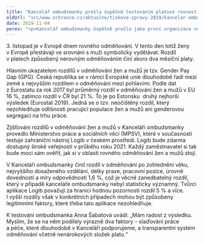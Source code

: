 ```yaml
---
title: "Kancelář ombudsmanky prošla úspěšně testováním platové rovnosti"
oldUrl: "src/www.ochrance.cz/aktualne/tiskove-zpravy-2019/kancelar-ombudsmanky-prosla-uspesne-testovanim-platove-rovnosti"
date: 2019-11-04
perex: "<p>Kancelář ombudsmanky úspěšně prošla jako první organizace ve veřejné správě pilotním testováním, které zjišťovalo platovou nerovnost mezi muži a ženami. Testování pomocí nástroje Logib zohlednilo charakteristiky vykonávané práce a klíčové osobní charakteristiky zaměstnankyň a zaměstnanců (věk, délka praxe, vzdělání). Nástroj pro zjišťování platové nerovnosti bude po svém otestování na konci roku 2020 přístupný široké veřejnosti. </p>"
---
```


<!-- imported from the old website -->

<p>3. listopad je v Evropě dnem rovného odměňování. V tento den totiž ženy v Evropě přestávají ve srovnání s muži symbolicky vydělávat. Rozdíl v platech způsobený nerovným odměňováním činí skoro dva měsíční platy.</p> <p>Hlavním ukazatelem rozdílů v odměňování žen a mužů je tzv. Gender Pay Gap (GPG). Česká republika se v rámci Evropské unie dlouhodobě řadí mezi země s nejvyšším rozdílem v odměňování mezi pohlavími. Podle dat z Eurostatu za rok 2017 byl průměrný rozdíl v odměňování žen a mužů v EU 16 %, zatímco rozdíl v ČR byl 21 %. To je po Estonsku  druhý nejhorší výsledek (Eurostat 2019). Jedná se o tzv. neočištěný rozdíl, který nezohledňuje odlišnosti pracující populace žen a mužů ani genderovou segregaci na trhu práce.</p> <p>Zjišťování rozdílů v odměňování žen a mužů v Kanceláři ombudsmanky provedlo Ministerstvo práce a sociálních věcí (MPSV), které v současnosti testuje zahraniční nástroj Logib v českém prostředí. Logib bude zdarma dostupný široké veřejnosti v průběhu roku 2021. Každý zaměstnavatel si tak bude moci sám ověřit, jak si v oblasti rovného odměňování žen a mužů stojí. </p> <p>V Kanceláři ombudsmanky činil rozdíl v odměňování po zohlednění věku, nejvyššího dosaženého vzdělání, délky praxe, pracovní pozice, úrovně dovedností a míry odpovědnosti 1,6 %, což je věcně zanedbatelný rozdíl, který v případě kanceláře ombudsmanky nebyl statisticky významný. Tvůrci aplikace Logib považují za hranici hodnou pozornosti rozdíl 5 % a více. I vyšší rozdíly však v konkrétních případech mohou být způsobeny legitimními faktory, které třeba tato aplikace nezohledňuje.</p> <p>K testování ombudsmanka Anna Šabatová uvádí: „Mám radost z výsledku. Myslím, že se na něm podílely výrazně dva faktory – slaďování práce a péče, které dlouhodobě v Kanceláři podporujeme, a transparentní systém odměňování včetně nenárokových složek platu.“ </p>
